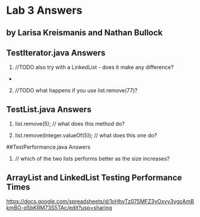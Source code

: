 # Lab 3 Answers
## by Larisa Kreismanis and Nathan Bullock

## TestIterator.java Answers
1. //TODO also try with a LinkedList - does it make any difference?
- 
2. //TODO what happens if you use list.remove(77)?


## TestList.java Answers
1. list.remove(5); // what does this method do?

2. list.remove(Integer.valueOf(5)); // what does this one do?

##TestPerformance.java Answers
1. // which of the two lists performs better as the size increases?


## ArrayList and LinkedList Testing Performance Times
https://docs.google.com/spreadsheets/d/1oHhvTz075MFZ3yOxvy3ygcAmBkmBO-q5bKRM73S5TAc/edit?usp=sharing
